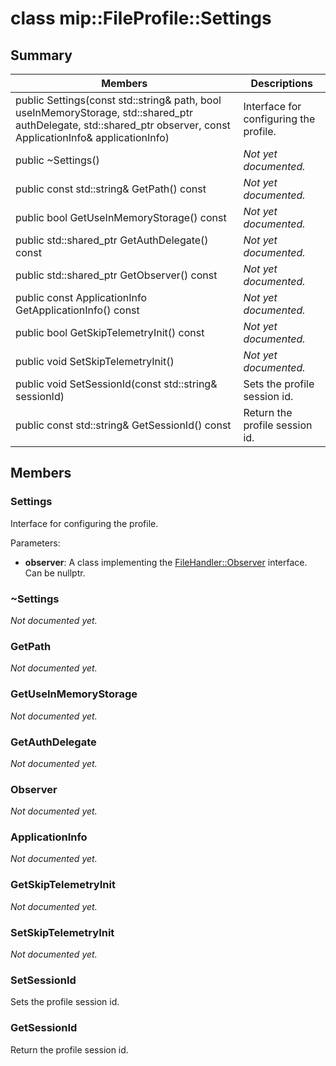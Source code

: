 # class mip::FileProfile::Settings 
  
## Summary
 Members                        | Descriptions                                
--------------------------------|---------------------------------------------
public Settings(const std::string& path, bool useInMemoryStorage, std::shared_ptr<AuthDelegate> authDelegate, std::shared_ptr<Observer> observer, const ApplicationInfo& applicationInfo)  |  Interface for configuring the profile.
 public ~Settings()  | _Not yet documented._
 public const std::string& GetPath() const  | _Not yet documented._
 public bool GetUseInMemoryStorage() const  | _Not yet documented._
public std::shared_ptr<AuthDelegate> GetAuthDelegate() const  | _Not yet documented._
public std::shared_ptr<Observer> GetObserver() const  | _Not yet documented._
 public const ApplicationInfo GetApplicationInfo() const  | _Not yet documented._
 public bool GetSkipTelemetryInit() const  | _Not yet documented._
 public void SetSkipTelemetryInit()  | _Not yet documented._
 public void SetSessionId(const std::string& sessionId)  |  Sets the profile session id.
 public const std::string& GetSessionId() const  |  Return the profile session id.
  
## Members
  
### Settings
Interface for configuring the profile.

Parameters:  
* **observer**: A class implementing the [FileHandler::Observer](class_mip_filehandler_observer.md) interface. Can be nullptr.


  
### ~Settings
_Not documented yet._

  
### GetPath
_Not documented yet._

  
### GetUseInMemoryStorage
_Not documented yet._

  
### GetAuthDelegate
_Not documented yet._

  
### Observer
_Not documented yet._

  
### ApplicationInfo
_Not documented yet._

  
### GetSkipTelemetryInit
_Not documented yet._

  
### SetSkipTelemetryInit
_Not documented yet._

  
### SetSessionId
Sets the profile session id.
  
### GetSessionId
Return the profile session id.